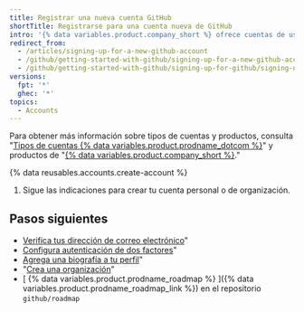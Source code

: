 ```yaml
---
title: Registrar una nueva cuenta GitHub
shortTitle: Registrarse para una cuenta nueva de GitHub
intro: '{% data variables.product.company_short %} ofrece cuentas de usuario para personas y organizaciones para equipos de personas que trabajan juntas.'
redirect_from:
  - /articles/signing-up-for-a-new-github-account
  - /github/getting-started-with-github/signing-up-for-a-new-github-account
  - /github/getting-started-with-github/signing-up-for-github/signing-up-for-a-new-github-account
versions:
  fpt: '*'
  ghec: '*'
topics:
  - Accounts
---
```


Para obtener más información sobre tipos de cuentas y productos, consulta "[Tipos de cuentas {% data variables.product.prodname_dotcom %}](/articles/types-of-github-accounts)" y productos de "[{% data variables.product.company_short %}](/articles/github-s-products)."

{% data reusables.accounts.create-account %}
1. Sigue las indicaciones para crear tu cuenta personal o de organización.

## Pasos siguientes

- [Verifica tus dirección de correo electrónico](/articles/verifying-your-email-address)"
- [Configura autenticación de dos factores](/articles/configuring-two-factor-authentication)"
- [Agrega una biografía a tu perfil](/articles/adding-a-bio-to-your-profile)"
- "[Crea una organización](/articles/creating-a-new-organization-from-scratch)"
- [ {% data variables.product.prodname_roadmap %} ]({% data variables.product.prodname_roadmap_link %}) en el repositorio `github/roadmap`
